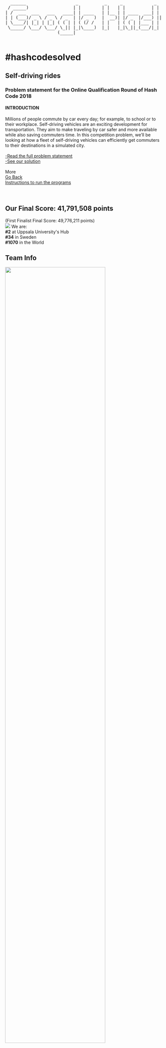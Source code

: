 <pre id="top">
  ______                   _          _     _            _         ______          _          ______   ______  __  _____  
 / _____)                 | |        | |   | |          | |       / _____)        | |        (_____ \ / __   |/  |/ ___ \ 
| /  ___  ___   ___   ____| | ____   | |__ | | ____  ___| | _    | /      ___   _ | | ____     ____) ) | //| /_/ ( (   ) )
| | (___)/ _ \ / _ \ / _  | |/ _  )  |  __)| |/ _  |/___) || \   | |     / _ \ / || |/ _  )   /_____/| |// | | | |> > < < 
| \____/| |_| | |_| ( ( | | ( (/ /   | |   | ( ( | |___ | | | |  | \____| |_| ( (_| ( (/ /    _______|  /__| | | ( (___) )
 \_____/ \___/ \___/ \_|| |_|\____)  |_|   |_|\_||_(___/|_| |_|   \______)___/ \____|\____)  (_______)\_____/  |_|\_____/ 
                    (_____|                                                                                               

</pre>

<h1>#hashcodesolved</h1>

<h2>Self-driving rides</h2>
<h3>Problem statement for the Online Qualification Round of Hash Code 2018</h3>
<h4><b>INTRODUCTION</b></h4>
Millions of people commute by car every day; for example, to school or to their workplace.
Self-driving vehicles are an exciting development for transportation. They aim to make traveling by car safer
and more available while also saving commuters time.
In this competition problem, we’ll be looking at how a fleet of self-driving vehicles can efficiently get
commuters to their destinations in a simulated city. <br><br>
<a href="https://github.com/yogurt1989/Google-Hash-Code/blob/master/2018/Problem%20Statement%20-%20Online%20Qualification%20Round%20(2018).pdf"> -Read the full problem statement</a><br>
<a href="https://github.com/yogurt1989/Google-Hash-Code/blob/master/2018/Main.py"> -See our solution </a><br>
<br>
More <br>
<a href="https://github.com/yogurt1989/Google-Hash-Code">Go Back</a> <br>
<a href="#help">Instructions to run the programs</a> <br>
<br>
<br>

<h2>Our Final Score: <b>41,791,508 points</b></h2>
(First Finalist Final Score: 49,776,211 points)<br>
<img src="https://i.imgur.com/6uTkq3j.jpg">
We are: <br>
<b>#2</b> at Uppsala University's Hub<br>
<b>#34</b> in Sweden <br>
<b>#1070</b> in the World <br>

<h2>Team Info</h2>
<img src="https://i.imgur.com/q6n77I9.png" width=80%>

<h2>Our Stats</h2> 
<h3>Total Score</h3>
<img src="https://i.imgur.com/VMoypRs.png" width=80%>

<h3>Sample: B - Should be easy</h3>
<img src="https://i.imgur.com/h1dWTF7.png" width=80%>

<h3>Sample: C - No Hurry</h3>
<img src="https://i.imgur.com/06z4KpD.png" width=80%>

<h3>Sample: D - Metropolis</h3>
<img src="https://i.imgur.com/u189DTr.png" width=80%>

<h3>Sample: E - High Bonus</h3>
<img src="https://i.imgur.com/eNNIoYE.png" width=80%>
<br>
<br>
<a href="#top">Back to Top</a> 
<br>
<hr>
<h3 id="help">Instructions to run the programs</h3>
-Clone or download this repository<br>
-To run these programs in your computer you need to <a href="https://www.python.org/downloads/">download and install Python 3.</a><br>
-To execute from the command line on a Ms Windows system you need to <a href="https://docs.python.org/2/using/windows.html">add Python to the PATH environmental variable.</a><br>
-Do not hesitate to contact me if you have any problems running these programs or if you find any bugs <br>

<h4>From the command line:</h4>
1. Open a terminal <br>
2. Navigate to the folder where the files are located <br>
3. On the command line execute: <br>
&nbsp &nbsp &nbsp <code>> python3 <i>script</i>.py </code> <br>
&nbsp &nbsp &nbsp <b>Notice: Replace <i>script</i> with the name of the file you want to execute e.g. PancakeFlipper.py</b> <br>

<h4>From the Python interpreter:</h4>
1. Open Python <br>
2. On the prompt execute: <br>
&nbsp &nbsp &nbsp <code>> exec(open("<i>path</i>/<i>script</i>.py").read())</code> <br>
&nbsp &nbsp &nbsp <b>Notice: Replace <i>path</i> with the local path to the folder that contains the script you want to execute</b> <br>
&nbsp &nbsp &nbsp &nbsp &nbsp &nbsp &nbsp &nbsp &nbsp &nbsp<b>Replace <i>script</i> with the name of the file you want to execute e.g. PancakeFlipper.py</b> <br>
<br>
<a href="#top">Back to Top</a> 
<br>